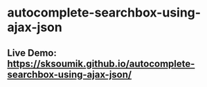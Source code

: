 # autocomplete-searchbox-using-ajax-json
## Live Demo: https://sksoumik.github.io/autocomplete-searchbox-using-ajax-json/
